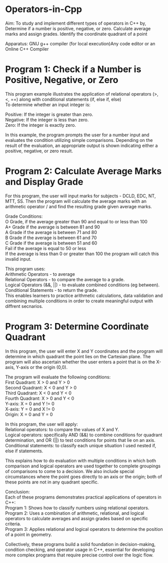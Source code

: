# Operators-in-Cpp
Aim: To study and implement different types of operators in C++ by,        
Determine if a number is positive, negative, or zero.
Calculate average marks and assign grades.
Identify the coordinate quadrant of a point

Apparatus:
GNU g++ compiler (for local execution)Any code editor or an Online C++ Compiler

# Program 1: Check if a Number is Positive, Negative, or Zero     
This program example illustrates the application of relational operators (>, <, ==) along with conditional statements (if, else if, else)   
To determine whether an input integer is:

Positive: If the integer is greater than zero.  
Negative: If the integer is less than zero.     
Zero: If the integer is exactly zero.

In this example, the program prompts the user for a number input and evaluates the condition utilizing simple comparisons. Depending on the result of the evaluation, an appropriate output is shown indicating either a positive, negative, or zero result.

# Program 2: Calculate Average Marks and Display Grade    
For this program, the user will input marks for subjects - DCLD, EDC, NT, MTT, SS. Then the program will calculate the average marks with an arithmetic operator / and find the resulting grade given average marks.

Grade Conditions:   
O Grade, if the average greater than 90 and equal to or less than 100   
A+ Grade if the average is between 81 and 90    
A Grade if the average is between 71 and 80     
B Grade if the average is between 61 and 70     
C Grade if the average is between 51 and 60     
Fail if the average is equal to 50 or less  
If the average is less than 0 or greater than 100 the program will catch this invalid input.

This program uses:  
Arithmetic Operators - to average   
Relational Operators - to compare the average to a grade.   
Logical Operators (&&, ||) - to evaluate combined conditions (eg between).  
Conditional Statements - to return the grade.   
This enables learners to practice arithmetic calculations, data validation and combining multiple conditions in order to create meaningful output with diffrent secnarios.

# Program 3: Determine Coordinate Quadrant    
In this program, the user will enter X and Y coordinates and the program will determine in which quadrant the point lies on the Cartesian plane. The program will also ascertain whether the user enters a point that is on the X-axis, Y-axis or the origin (0,0). 

The program will evaluate the following conditions:     
First Quadrant: X > 0 and Y > 0     
Second Quadrant: X < 0 and Y > 0       
Third Quadrant: X < 0 and Y < 0     
Fourth Quadrant: X > 0 and Y < 0    
Y-axis: X = 0 and Y != 0     
X-axis: Y = 0 and X != 0     
Origin: X = 0 and Y = 0

In this program, the user will apply:   
Relational operators: to compare the values of X and Y.     
Logical operators: specifically AND (&&) to combine conditions for quadrant determination, and OR (||) to test conditions for points that lie on an axis.   
Conditional statements: to classify each unique situation I used nested if, else if statements.


This explains how to do evaluation with multiple conditions in which both comparison and logical operators are used together to complete groupings of comparisons to come to a decision. We also include special circumstances where the point goes directly to an axis or the origin; both of these points are not in any quadrant specific.

Conclusion:     
Each of these programs demonstrates practical applications of operators in C++:     
Program 1: Shows how to classify numbers using relational operators.        
Program 2: Uses a combination of arithmetic, relational, and logical operators to calculate averages and assign grades based on specific criteria.  
Program 3: Applies relational and logical operators to determine the position of a point in geometry.

Collectively, these programs build a solid foundation in decision-making, condition checking, and operator usage in C++, essential for developing more complex programs that require precise control over the logic flow.
